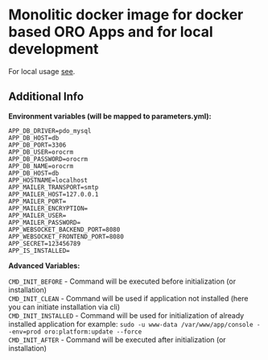 # Monolitic docker image for docker based ORO Apps and for local development

For local usage [see](./local/README.md).

## Additional Info

**Environment variables (will be mapped to parameters.yml):**

`APP_DB_DRIVER=pdo_mysql`  
`APP_DB_HOST=db`  
`APP_DB_PORT=3306`  
`APP_DB_USER=orocrm`  
`APP_DB_PASSWORD=orocrm`  
`APP_DB_NAME=orocrm`  
`APP_DB_HOST=db`  
`APP_HOSTNAME=localhost`  
`APP_MAILER_TRANSPORT=smtp`  
`APP_MAILER_HOST=127.0.0.1`  
`APP_MAILER_PORT=`  
`APP_MAILER_ENCRYPTION=`  
`APP_MAILER_USER=`  
`APP_MAILER_PASSWORD=`  
`APP_WEBSOCKET_BACKEND_PORT=8080`  
`APP_WEBSOCKET_FRONTEND_PORT=8080`  
`APP_SECRET=123456789`  
`APP_IS_INSTALLED=`  

**Advanced Variables:**

`CMD_INIT_BEFORE` - Command will be executed before initialization (or installation)  
`CMD_INIT_CLEAN` - Command will be used if application not installed (here you can initiate installation via cli)  
`CMD_INIT_INSTALLED` - Command will be used for initialization of already installed application for example: `sudo -u www-data /var/www/app/console --env=prod oro:platform:update --force`  
`CMD_INIT_AFTER` - Command will be executed after initialization (or installation)
